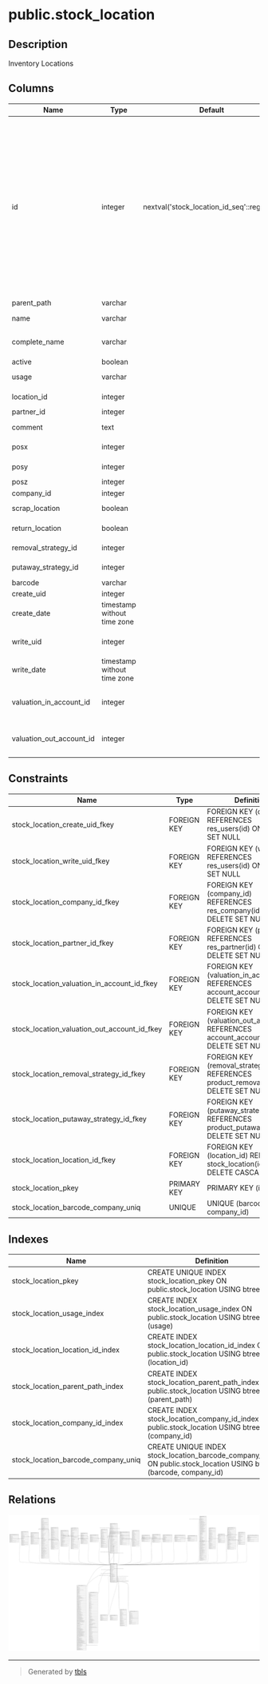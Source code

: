 # public.stock_location

## Description

Inventory Locations

## Columns

| Name | Type | Default | Nullable | Children | Parents | Comment |
| ---- | ---- | ------- | -------- | -------- | ------- | ------- |
| id | integer | nextval('stock_location_id_seq'::regclass) | false | [public.res_company](public.res_company.md) [public.stock_fixed_putaway_strat](public.stock_fixed_putaway_strat.md) [public.stock_inventory](public.stock_inventory.md) [public.stock_inventory_line](public.stock_inventory_line.md) [public.stock_location](public.stock_location.md) [public.stock_move](public.stock_move.md) [public.stock_move_line](public.stock_move_line.md) [public.stock_picking_type](public.stock_picking_type.md) [public.stock_picking](public.stock_picking.md) [public.stock_quant](public.stock_quant.md) [public.stock_quant_package](public.stock_quant_package.md) [public.stock_rule](public.stock_rule.md) [public.stock_warehouse](public.stock_warehouse.md) [public.stock_warehouse_orderpoint](public.stock_warehouse_orderpoint.md) [public.stock_scrap](public.stock_scrap.md) [public.stock_package_level](public.stock_package_level.md) [public.stock_return_picking](public.stock_return_picking.md) [public.stock_change_product_qty](public.stock_change_product_qty.md) [public.stock_warn_insufficient_qty_scrap](public.stock_warn_insufficient_qty_scrap.md) [public.stock_package_destination](public.stock_package_destination.md) [public.pos_config](public.pos_config.md) [public.pos_order](public.pos_order.md) [public.mrp_routing](public.mrp_routing.md) [public.mrp_production](public.mrp_production.md) [public.mrp_unbuild](public.mrp_unbuild.md) [public.stock_warn_insufficient_qty_unbuild](public.stock_warn_insufficient_qty_unbuild.md) |  |  |
| parent_path | varchar |  | true |  |  |  |
| name | varchar |  | false |  |  | Location Name |
| complete_name | varchar |  | true |  |  | Full Location Name |
| active | boolean |  | true |  |  | Active |
| usage | varchar |  | false |  |  | Location Type |
| location_id | integer |  | true |  | [public.stock_location](public.stock_location.md) | Parent Location |
| partner_id | integer |  | true |  | [public.res_partner](public.res_partner.md) | Owner |
| comment | text |  | true |  |  | Additional Information |
| posx | integer |  | true |  |  | Corridor (X) |
| posy | integer |  | true |  |  | Shelves (Y) |
| posz | integer |  | true |  |  | Height (Z) |
| company_id | integer |  | true |  | [public.res_company](public.res_company.md) | Company |
| scrap_location | boolean |  | true |  |  | Is a Scrap Location? |
| return_location | boolean |  | true |  |  | Is a Return Location? |
| removal_strategy_id | integer |  | true |  | [public.product_removal](public.product_removal.md) | Removal Strategy |
| putaway_strategy_id | integer |  | true |  | [public.product_putaway](public.product_putaway.md) | Put Away Strategy |
| barcode | varchar |  | true |  |  | Barcode |
| create_uid | integer |  | true |  | [public.res_users](public.res_users.md) | Created by |
| create_date | timestamp without time zone |  | true |  |  | Created on |
| write_uid | integer |  | true |  | [public.res_users](public.res_users.md) | Last Updated by |
| write_date | timestamp without time zone |  | true |  |  | Last Updated on |
| valuation_in_account_id | integer |  | true |  | [public.account_account](public.account_account.md) | Stock Valuation Account (Incoming) |
| valuation_out_account_id | integer |  | true |  | [public.account_account](public.account_account.md) | Stock Valuation Account (Outgoing) |

## Constraints

| Name | Type | Definition | Comment |
| ---- | ---- | ---------- | ------- |
| stock_location_create_uid_fkey | FOREIGN KEY | FOREIGN KEY (create_uid) REFERENCES res_users(id) ON DELETE SET NULL |  |
| stock_location_write_uid_fkey | FOREIGN KEY | FOREIGN KEY (write_uid) REFERENCES res_users(id) ON DELETE SET NULL |  |
| stock_location_company_id_fkey | FOREIGN KEY | FOREIGN KEY (company_id) REFERENCES res_company(id) ON DELETE SET NULL |  |
| stock_location_partner_id_fkey | FOREIGN KEY | FOREIGN KEY (partner_id) REFERENCES res_partner(id) ON DELETE SET NULL |  |
| stock_location_valuation_in_account_id_fkey | FOREIGN KEY | FOREIGN KEY (valuation_in_account_id) REFERENCES account_account(id) ON DELETE SET NULL |  |
| stock_location_valuation_out_account_id_fkey | FOREIGN KEY | FOREIGN KEY (valuation_out_account_id) REFERENCES account_account(id) ON DELETE SET NULL |  |
| stock_location_removal_strategy_id_fkey | FOREIGN KEY | FOREIGN KEY (removal_strategy_id) REFERENCES product_removal(id) ON DELETE SET NULL |  |
| stock_location_putaway_strategy_id_fkey | FOREIGN KEY | FOREIGN KEY (putaway_strategy_id) REFERENCES product_putaway(id) ON DELETE SET NULL |  |
| stock_location_location_id_fkey | FOREIGN KEY | FOREIGN KEY (location_id) REFERENCES stock_location(id) ON DELETE CASCADE |  |
| stock_location_pkey | PRIMARY KEY | PRIMARY KEY (id) |  |
| stock_location_barcode_company_uniq | UNIQUE | UNIQUE (barcode, company_id) | unique (barcode,company_id) |

## Indexes

| Name | Definition |
| ---- | ---------- |
| stock_location_pkey | CREATE UNIQUE INDEX stock_location_pkey ON public.stock_location USING btree (id) |
| stock_location_usage_index | CREATE INDEX stock_location_usage_index ON public.stock_location USING btree (usage) |
| stock_location_location_id_index | CREATE INDEX stock_location_location_id_index ON public.stock_location USING btree (location_id) |
| stock_location_parent_path_index | CREATE INDEX stock_location_parent_path_index ON public.stock_location USING btree (parent_path) |
| stock_location_company_id_index | CREATE INDEX stock_location_company_id_index ON public.stock_location USING btree (company_id) |
| stock_location_barcode_company_uniq | CREATE UNIQUE INDEX stock_location_barcode_company_uniq ON public.stock_location USING btree (barcode, company_id) |

## Relations

![er](public.stock_location.svg)

---

> Generated by [tbls](https://github.com/k1LoW/tbls)
